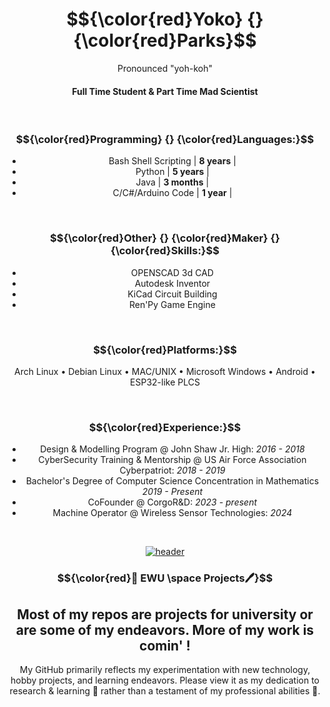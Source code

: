 <div align="center">

# $${\color{red}Yoko} {} {\color{red}Parks}$$

<p> Pronounced "yoh-koh" </p>

#### Full Time Student & Part Time Mad Scientist

<br>

### $${\color{red}Programming} {} {\color{red}Languages:}$$
- Bash Shell Scripting | **8 years** |
- Python | **5 years** |
- Java | **3 months** |
- C/C#/Arduino Code | **1 year** |

<br>

### $${\color{red}Other} {} {\color{red}Maker} {} {\color{red}Skills:}$$
- OPENSCAD 3d CAD
- Autodesk Inventor
- KiCad Circuit Building
- Ren'Py Game Engine

<br>

### $${\color{red}Platforms:}$$
Arch Linux • Debian Linux • MAC/UNIX • Microsoft Windows • Android • ESP32-like PLCS

<br>

### $${\color{red}Experience:}$$
- Design & Modelling Program @ John Shaw Jr. High: _2016 - 2018_
- CyberSecurity Training & Mentorship @ US Air Force Association Cyberpatriot: _2018 - 2019_
- Bachelor's Degree of Computer Science Concentration in Mathematics _2019 - Present_
- CoFounder @ CorgoR&D: _2023 - present_
- Machine Operator @ Wireless Sensor Technologies: _2024_



<br>

[![header](https://assets-sports-gcp.thescore.com/basketball/team/1564/small_logo.png)](https://inside.ewu.edu/)

###   $${\color{red}📖 EWU \space Projects🖊}$$ 

## Most of my repos are projects for university or are some of my endeavors. More of my work is comin' !

<p> My GitHub primarily reflects my experimentation with new technology, hobby projects, and learning endeavors. Please view it as my dedication to research & learning 🧪 rather than a testament of my professional abilities 🦸.</p>

</div>


</div>
